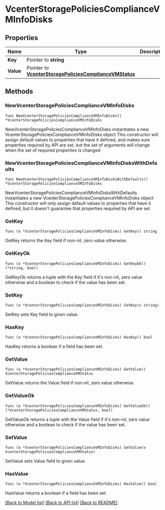 # VcenterStoragePoliciesComplianceVMInfoDisks

## Properties

Name | Type | Description | Notes
------------ | ------------- | ------------- | -------------
**Key** | Pointer to **string** |  | [optional] 
**Value** | Pointer to [**VcenterStoragePoliciesComplianceVMStatus**](VcenterStoragePoliciesComplianceVMStatus.md) |  | [optional] 

## Methods

### NewVcenterStoragePoliciesComplianceVMInfoDisks

`func NewVcenterStoragePoliciesComplianceVMInfoDisks() *VcenterStoragePoliciesComplianceVMInfoDisks`

NewVcenterStoragePoliciesComplianceVMInfoDisks instantiates a new VcenterStoragePoliciesComplianceVMInfoDisks object
This constructor will assign default values to properties that have it defined,
and makes sure properties required by API are set, but the set of arguments
will change when the set of required properties is changed

### NewVcenterStoragePoliciesComplianceVMInfoDisksWithDefaults

`func NewVcenterStoragePoliciesComplianceVMInfoDisksWithDefaults() *VcenterStoragePoliciesComplianceVMInfoDisks`

NewVcenterStoragePoliciesComplianceVMInfoDisksWithDefaults instantiates a new VcenterStoragePoliciesComplianceVMInfoDisks object
This constructor will only assign default values to properties that have it defined,
but it doesn't guarantee that properties required by API are set

### GetKey

`func (o *VcenterStoragePoliciesComplianceVMInfoDisks) GetKey() string`

GetKey returns the Key field if non-nil, zero value otherwise.

### GetKeyOk

`func (o *VcenterStoragePoliciesComplianceVMInfoDisks) GetKeyOk() (*string, bool)`

GetKeyOk returns a tuple with the Key field if it's non-nil, zero value otherwise
and a boolean to check if the value has been set.

### SetKey

`func (o *VcenterStoragePoliciesComplianceVMInfoDisks) SetKey(v string)`

SetKey sets Key field to given value.

### HasKey

`func (o *VcenterStoragePoliciesComplianceVMInfoDisks) HasKey() bool`

HasKey returns a boolean if a field has been set.

### GetValue

`func (o *VcenterStoragePoliciesComplianceVMInfoDisks) GetValue() VcenterStoragePoliciesComplianceVMStatus`

GetValue returns the Value field if non-nil, zero value otherwise.

### GetValueOk

`func (o *VcenterStoragePoliciesComplianceVMInfoDisks) GetValueOk() (*VcenterStoragePoliciesComplianceVMStatus, bool)`

GetValueOk returns a tuple with the Value field if it's non-nil, zero value otherwise
and a boolean to check if the value has been set.

### SetValue

`func (o *VcenterStoragePoliciesComplianceVMInfoDisks) SetValue(v VcenterStoragePoliciesComplianceVMStatus)`

SetValue sets Value field to given value.

### HasValue

`func (o *VcenterStoragePoliciesComplianceVMInfoDisks) HasValue() bool`

HasValue returns a boolean if a field has been set.


[[Back to Model list]](../README.md#documentation-for-models) [[Back to API list]](../README.md#documentation-for-api-endpoints) [[Back to README]](../README.md)



